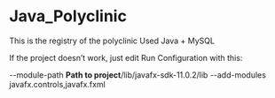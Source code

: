 # Java_Polyclinic

This is the registry of the polyclinic
Used Java + MySQL

If the project doesn’t work, just edit Run Configuration with this:

--module-path
**Path to project**/lib/javafx-sdk-11.0.2/lib
--add-modules
javafx.controls,javafx.fxml
